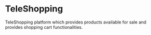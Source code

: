 # TeleShopping
TeleShopping platform which provides products available for sale and provides shopping cart functionalities.

